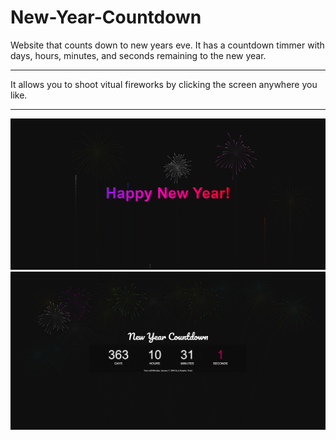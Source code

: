# New-Year-Countdown
Website that counts down to new years eve. It has a countdown timmer with days, hours, minutes, and seconds remaining to the new year.

---
It allows you to shoot vitual fireworks by clicking the screen anywhere you like.

---
![Showcase 1](./assets/images/new-year.png)
![Showcase 2](./assets/images/countdown.png)